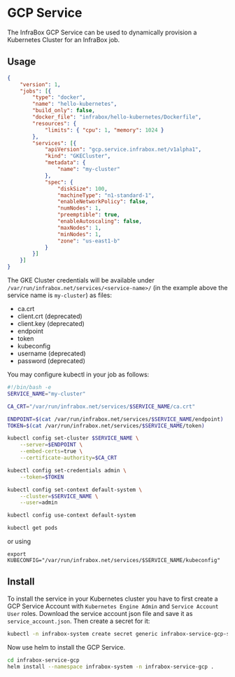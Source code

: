 # GCP Service
The InfraBox GCP Service can be used to dynamically provision a Kubernetes Cluster for an InfraBox job.

## Usage

```json
{
    "version": 1,
    "jobs": [{
        "type": "docker",
        "name": "hello-kubernetes",
        "build_only": false,
        "docker_file": "infrabox/hello-kubernetes/Dockerfile",
        "resources": {
            "limits": { "cpu": 1, "memory": 1024 }
        },
        "services": [{
            "apiVersion": "gcp.service.infrabox.net/v1alpha1",
            "kind": "GKECluster",
            "metadata": {
                "name": "my-cluster"
            },
            "spec": {
                "diskSize": 100,
                "machineType": "n1-standard-1",
                "enableNetworkPolicy": false,
                "numNodes": 1,
                "preemptible": true,
                "enableAutoscaling": false,
                "maxNodes": 1,
                "minNodes": 1,
                "zone": "us-east1-b"
            }
        }]
    }]
}
```

The GKE Cluster credentials will be available under `/var/run/infrabox.net/services/<service-name>/` (in the example above the service name is `my-cluster`) as files:

- ca.crt
- client.crt (deprecated)
- client.key (deprecated)
- endpoint
- token
- kubeconfig
- username (deprecated)
- password (deprecated)

You may configure kubectl in your job as follows:

```bash
#!/bin/bash -e
SERVICE_NAME="my-cluster"

CA_CRT="/var/run/infrabox.net/services/$SERVICE_NAME/ca.crt"

ENDPOINT=$(cat /var/run/infrabox.net/services/$SERVICE_NAME/endpoint)
TOKEN=$(cat /var/run/infrabox.net/services/$SERVICE_NAME/token)

kubectl config set-cluster $SERVICE_NAME \
    --server=$ENDPOINT \
    --embed-certs=true \
    --certificate-authority=$CA_CRT

kubectl config set-credentials admin \
    --token=$TOKEN

kubectl config set-context default-system \
    --cluster=$SERVICE_NAME \
    --user=admin

kubectl config use-context default-system

kubectl get pods
```

or using

```
export KUBECONFIG="/var/run/infrabox.net/services/$SERVICE_NAME/kubeconfig"
```

## Install
To install the service in your Kubernetes cluster you have to first create a GCP Service Account with `Kubernetes Engine Admin` and `Service Account User` roles.
Download the service account json file and save it as `service_account.json`. Then create a secret for it:

```bash
kubectl -n infrabox-system create secret generic infrabox-service-gcp-sa --from-file ./service_account.json
```

Now use helm to install the GCP Service.

```bash
cd infrabox-service-gcp
helm install --namespace infrabox-system -n infrabox-service-gcp .
```
